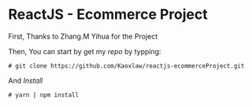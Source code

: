 # **ReactJS - Ecommerce Project**

First, Thanks to Zhang.M Yihua for the Project

Then, You can start by get my _repo_ by typping:

```
# git clone https://github.com/Kaoxlaw/reactjs-ecommerceProject.git
```

And _Install_

```
# yarn | npm install
```
